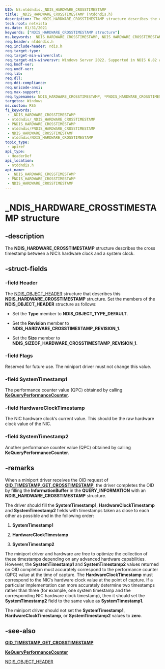 ```yaml
---
UID: NS:ntddndis._NDIS_HARDWARE_CROSSTIMESTAMP
title: _NDIS_HARDWARE_CROSSTIMESTAMP (ntddndis.h)
description: The NDIS_HARDWARE_CROSSTIMESTAMP structure describes the cross timestamp between a NIC’s hardware clock and a system clock.
tech.root: netvista
ms.date: 01/31/2021
keywords: ["NDIS_HARDWARE_CROSSTIMESTAMP structure"]
ms.keywords: _NDIS_HARDWARE_CROSSTIMESTAMP, NDIS_HARDWARE_CROSSTIMESTAMP, *PNDIS_HARDWARE_CROSSTIMESTAMP,
req.header: ntddndis.h
req.include-header: ndis.h
req.target-type: 
req.target-min-winverclnt: 
req.target-min-winversvr: Windows Server 2022. Supported in NDIS 6.82 and later.
req.kmdf-ver: 
req.umdf-ver: 
req.lib: 
req.dll: 
req.ddi-compliance: 
req.unicode-ansi: 
req.max-support: 
req.typenames: NDIS_HARDWARE_CROSSTIMESTAMP, *PNDIS_HARDWARE_CROSSTIMESTAMP
targetos: Windows
ms.custom: RS5
f1_keywords:
 - _NDIS_HARDWARE_CROSSTIMESTAMP
 - ntddndis/_NDIS_HARDWARE_CROSSTIMESTAMP
 - PNDIS_HARDWARE_CROSSTIMESTAMP
 - ntddndis/PNDIS_HARDWARE_CROSSTIMESTAMP
 - NDIS_HARDWARE_CROSSTIMESTAMP
 - ntddndis/NDIS_HARDWARE_CROSSTIMESTAMP
topic_type:
 - apiref
api_type:
 - HeaderDef
api_location:
 - ntddndis.h
api_name:
 - _NDIS_HARDWARE_CROSSTIMESTAMP
 - PNDIS_HARDWARE_CROSSTIMESTAMP
 - NDIS_HARDWARE_CROSSTIMESTAMP
---
```


# _NDIS_HARDWARE_CROSSTIMESTAMP structure

## -description

The **NDIS_HARDWARE_CROSSTIMESTAMP** structure describes the cross timestamp between a NIC’s hardware clock and a system clock.

## -struct-fields

### -field Header


The [NDIS_OBJECT_HEADER](../objectheader/ns-objectheader-ndis_object_header.md) structure that describes this **NDIS_HARDWARE_CROSSTIMESTAMP** structure. Set the members of the **NDIS_OBJECT_HEADER** structure as follows:

* Set the **Type** member to **NDIS_OBJECT_TYPE_DEFAULT**.

* Set the **Revision** member to **NDIS_HARDWARE_CROSSTIMESTAMP_REVISION_1**.

* Set the **Size** member to **NDIS_SIZEOF_HARDWARE_CROSSTIMESTAMP_REVISION_1**.

### -field Flags

Reserved for future use. The miniport driver must not change this value.

### -field SystemTimestamp1

The performance counter value (QPC) obtained by calling [**KeQueryPerformanceCounter**](../ntifs/nf-ntifs-kequeryperformancecounter.md).

### -field HardwareClockTimestamp

The NIC hardware clock’s current value. This should be the raw hardware clock value of the NIC.

### -field SystemTimestamp2

Another performance counter value (QPC) obtained by calling **KeQueryPerformanceCounter**.

## -remarks

When a miniport driver receives the OID request of [**OID_TIMESTAMP_GET_CROSSTIMESTAMP**](/windows-hardware/drivers/network/oid-timestamp-get-crosstimestamp), the driver completes the OID by filling the **InformationBuffer** in the **QUERY_INFORMATION** with an **NDIS_HARDWARE_CROSSTIMESTAMP** structure.

The driver should fill the **SystemTimestamp1**, **HardwareClockTimestamp** and **SystemTimestamp2** fields with timestamps taken as close to each other as possible and in the following order:

1. **SystemTimestamp1**

2. **HardwareClockTimestamp**

3. **SystemTimestamp2**

The miniport driver and hardware are free to optimize the collection of these timestamps depending on any advanced hardware capabilities. However, the **SystemTimestamp1** and **SystemTimestamp2** values returned on OID completion must accurately correspond to the performance counter (QPC) value at the time of capture. The **HardwareClockTimestamp** must correspond to the NIC’s hardware clock value at the point of capture. If a particular implementation can more accurately determine two timestamps rather than three (for example, one system timestamp and the corresponding NIC hardware clock timestamp), then it should set the **SystemTimestamp2** field to the same value as **SystemTimestamp1**.

The miniport driver should not set the **SystemTimestamp1**, **HardwareClockTimestamp**, or **SystemTimestamp2** values to **zero**.


## -see-also

[**OID_TIMESTAMP_GET_CROSSTIMESTAMP**](/windows-hardware/drivers/network/oid-timestamp-get-crosstimestamp)

[**KeQueryPerformanceCounter**](../ntifs/nf-ntifs-kequeryperformancecounter.md)

[NDIS_OBJECT_HEADER](../objectheader/ns-objectheader-ndis_object_header.md) 